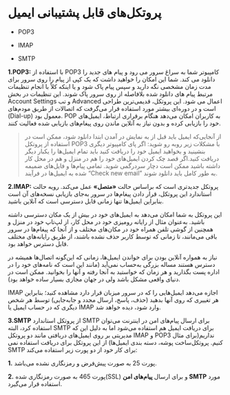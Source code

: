 # پروتکل‌های قابل پشتیبانی ایمیل 

-  POP3

-  IMAP

-  SMTP

**1.POP3:**  با استفاده از POP3 کامپیوتر شما به سراغ سرور می رود و پیام های جدید را دانلود می کند. شما این امکان را خواهید داشت که یک کپی از پیام را روی سرور برای مدت زمان مشخصی نگه دارید و سپس پیام پاک شود و یا اینکه کلاً با انجام تنظیمات مرتبط پیام های دانلود شده بلافاصله از روی سرور پاک شوند. این تنظیمات در بخش Account Settings و تب Advanced اعمال می شود. این پروتکل، قدیمی‌ترین طراحی است و در دوره‌ای بیشتر مورد استفاده قرار می‌گرفت که اتصالات از طریق مودم‌های (Dial-up) معمول بود. POP به کاربران امکان می‌دهد هنگام برقراری ارتباط، ایمیل‌های خود را بازیابی کرده و بدون نیاز به آنلاین ماندن روی پیغام‌های بازیابی شده فعالیت کنند. 

> از آنجایی‌که ایمیل باید قبل از به نمایش در آمدن ابتدا دانلود شود، ممکن است در استفاده از پروتکل POP3 با مشکلات زیر روبه رو شوید:
اگر پای کامپیوتر دیگری بنشینید و بخواهید ایمیل خود را دریافت کنید باید تمام ایمیل‌ها را یکبار دیگر دریافت کنید.اگر قصد چک کردن ایمیل‌های خود را هم در منزل و هم در محل کار داشته باشید ممکن است دچار سردرگمی شوید. تمامی پیام‌ها و فایل‌های ضمیمه شده به ایمیل‌ها در فرآیند “Check new email” به طور کامل باید دانلود شوند.

**2.IMAP:**  پروتکل جدیدتری است که براساس حالت **«متصل»** عمل می‌کند. رویه حالت استاندارد این پروتکل، قرار دادن پیغام‌ها در سرور به‌جای بازیابی نسخه‌های آن است بنابراین ایمیل‌ها تنها زمانی قابل دسترسی است که آنلاین باشید.

این پروتکل به شما امکان می‌دهد به ایمیل‌های خود در بیش از یک مکان دسترسی داشته باشید. به‌عنوان مثال از رایانه رومیزی خود در محل کار، از لپ‌تاپ خود در منزل و همچنین از گوشی تلفن همراه خود در مکان‌های مختلف و از آنجا که پیغام‌ها در سرور باقی می‌مانند، تا زمانی که توسط کاربر حذف نشده باشند، از طریق رایانه‌های مختلف قابل دسترس خواهد بود.

نیاز به همواره آنلاین بودن برای خواندن ایمیل‌ها، زمانی که این‌گونه اتصال‌ها همیشه در دسترس هستند مساله بزرگی به‌حساب نمی‌آید (مانند این است که نامه‌های خود را در اداره پست بگذارید و هر زمان که خواستید به آنجا رفته و آنها را بخوانید. ممکن است در دنیای واقعی مشکل باشد ولی در جهان مجازی بسیار ساده خواهد بود).

IMAP اجازه می‌دهد ایمیل‌هایی را که در سرور میزبان قرار دارد مشاهده کنید؛ بنابراین هر تغییری که روی آنها بدهید (حذف، پاسخ، ارسال مجدد و جابه‌جایی) توسط هر شخص دیگری که در حساب ایمیل یا IMAP وارد شود، دیده خواهد شد.


**3.SMTP** از پروتکل استاندارد SMTP  برای ارسال پیام‌های امن در اینترنت می‌توان استفاده کرد، البته SMTP برای دریافت ایمیل هم استفاده می‌شود اما به دلیل این که مدیریتی بر روی ایمیل‌های دریافتی مانند دو پروتکل IMAP و POP3  نداریم(برای مثال ساخت پوشه، دسته بندی ایمیل‌ها) از این پروتکل برای دریافت استفاده نمی‎‌کنیم. 
پروتکل SMTP برای کار خود از دو پورت زیر استفاده می‌کند:

**1.**	پورت 25 به صورت پیش‌فرض و رمزنگاری نشده می‌باشد.

**2.**	پورت 465 به صورت رمزنگاری شده(SSL) و برای ارسال **پیام‌های امن SMTP** مورد استفاده قرار می‌گیرد.



